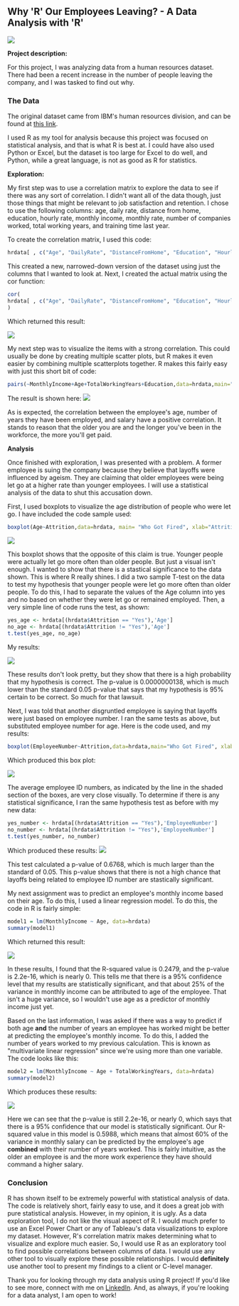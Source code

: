 ## Why 'R' Our Employees Leaving? - A Data Analysis with 'R'

<img src="images/HR Project/cover.png?raw=true"/>


**Project description:** 

For this project, I was analyzing data from a human resources dataset. There had been a recent increase in the number of people leaving the company, and I was tasked to find out why. 

### The Data

The original dataset came from IBM's human resources division, and can be found at [this link](https://www.kaggle.com/datasets/pavansubhasht/ibm-hr-analytics-attrition-dataset). 

I used R as my tool for analysis because this project was focused on statistical analysis, and that is what R is best at. I could have also used Python or Excel, but the dataset is too large for Excel to do well, and Python, while a great language, is not as good as R for statistics.

**Exploration:**

My first step was to use a correlation matrix to explore the data to see if there was any sort of correlation. I didn't want all of the data though, just those things that might be relevant to job satisfaction and retention. I chose to use the following columns: age, daily rate, distance from home, education, hourly rate, monthly income, monthly rate, number of companies worked, total working years, and training time last year.

To create the correlation matrix, I used this code:
```R
hrdata[ , c("Age", "DailyRate", "DistanceFromHome", "Education", "HourlyRate", "MonthlyIncome", "MonthlyRate", "NumCompaniesWorked", "TotalWorkingYears", "TrainingTimesLastYear")]
```
This created a new, narrowed-down version of the dataset using just the columns that I wanted to look at. Next, I created the actual matrix using the cor function:

```R
cor(
hrdata[ , c("Age", "DailyRate", "DistanceFromHome", "Education", "HourlyRate", "MonthlyIncome", "MonthlyRate", "NumCompaniesWorked", "TotalWorkingYears", "TrainingTimesLastYear")]
)
```
Which returned this result:

<img src="images/HR Project/correlation.png?raw=true"/>

My next step was to visualize the items with a strong correlation. This could usually be done by creating multiple scatter plots, but R makes it even easier by combining multiple scatterplots together. R makes this fairly easy with just this short bit of code:

```R
pairs(~MonthlyIncome+Age+TotalWorkingYears+Education,data=hrdata,main="Scatterplot Matrix")
```

The result is shown here:
<img src="images/HR Project/scatterplot.png?raw=true"/>

As is expected, the correlation between the employee's age, number of years they have been employed, and salary have a positive correlation. It stands to reason that the older you are and the longer you've been in the workforce, the more you'll get paid. 

**Analysis**

Once finished with exploration, I was presented with a problem. A former employee is suing the company because they believe that layoffs were influenced by ageism. They are claiming that older employees were being let go at a higher rate than younger employees. I will use a statistical analysis of the data to shut this accusation down.

First, I used boxplots to visualize the age distribution of people who were let go. I have included the code sample used:
```R
boxplot(Age~Attrition,data=hrdata, main= "Who Got Fired", xlab="Attrition", ylab="Age")
```
<img src="images/HR Project/attrition by age.png?raw=true"/>

This boxplot shows that the opposite of this claim is true. Younger people were actually let go more often than older people. But just a visual isn't enough. I wanted to show that there is a stastical significance to the data shown. This is where R really shines. I did a two sample T-test on the data to test my hypothesis that younger people were let go more often than older people. To do this, I had to separate the values of the Age column into yes and no based on whether they were let go or remained employed. Then, a very simple line of code runs the test, as shown:
```R
yes_age <- hrdata[(hrdata$Attrition == "Yes"),'Age']
no_age <- hrdata[(hrdata$Attrition != "Yes"),'Age']
t.test(yes_age, no_age)
```
My results:

<img src="images/HR Project/ttest.png?raw=true"/>

These results don't look pretty, but they show that there is a high probability that my hypothesis is correct. The p-value is 0.0000000138, which is much lower than the standard 0.05 p-value that says that my hypothesis is 95% certain to be correct. So much for that lawsuit.


Next, I was told that another disgruntled employee is saying that layoffs were just based on employee number. I ran the same tests as above, but substituted employee number for age. Here is the code used, and my results:

```R
boxplot(EmployeeNumber~Attrition,data=hrdata,main="Who Got Fired", xlab="Attrition", ylab="Employee ID Number")
```
Which produced this box plot:

<img src="images/HR Project/attrition by number boxplot.png?raw=true"/>

The average employee ID numbers, as indicated by the line in the shaded section of the boxes, are very close visually. To determine if there is any statistical significance, I ran the same hypothesis test as before with my new data:

```R
yes_number <- hrdata[(hrdata$Attrition == "Yes"),'EmployeeNumber']
no_number <- hrdata[(hrdata$Attrition != "Yes"),'EmployeeNumber']
t.test(yes_number, no_number)
```

Which produced these results:
<img src="images/HR Project/attrition by number t test.png?raw=true"/>

This test calculated a p-value of 0.6768, which is much larger than the standard of 0.05. This p-value shows that there is not a high chance that layoffs being related to employee ID number are stastically significant.

My next assignment was to predict an employee's monthly income based on their age. To do this, I used a linear regression model. To do this, the code in R is fairly simple:

```R
model1 = lm(MonthlyIncome ~ Age, data=hrdata)
summary(model1)
```
Which returned this result:

<img src="images/HR Project/linear model summary.png?raw=true"/>

In these results, I found that the R-squared value is 0.2479, and the p-value is 2.2e-16, which is nearly 0. This tells me that there is a 95% confidence level that my results are statistically significant, and that about 25% of the variance in monthly income can be attributed to age of the employee. That isn't a huge variance, so I wouldn't use age as a predictor of monthly income just yet. 

Based on the last information, I was asked if there was a way to predict if both age **and** the number of years an employee has worked might be better at predicting the employee's monthly income. To do this, I added the number of years worked to my previous calculation. This is known as "multivariate linear regression" since we're using more than one variable. The code looks like this:

```R
model2 = lm(MonthlyIncome ~ Age + TotalWorkingYears, data=hrdata)
summary(model2)
```
Which produces these results:

<img src="images/HR Project/multivariate linear model summary.png?raw=true"/>

Here we can see that the p-value is still 2.2e-16, or nearly 0, which says that there is a 95% confidence that our model is statistically significant. Our R-squared value in this model is 0.5988, which means that almost 60% of the variance in monthly salary can be predicted by the employee's age **combined** with their number of years worked. This is fairly intuitive, as the older an employee is and the more work experience they have should command a higher salary.


### Conclusion

R has shown itself to be extremely powerful with statistical analysis of data. The code is relatively short, fairly easy to use, and it does a great job with pure statistical analysis. However, in my opinion, it is ugly. As a data exploration tool, I do not like the visual aspect of R. I would much prefer to use an Excel Power Chart or any of Tableau's data visualizations to explore my dataset. However, R's correlation matrix makes determining what to visualize and explore much easier. So, I would use R as an exploratory tool to find possible correlations between columns of data. I would use any other tool to visually explore these possible relationships. I would **definitely** use another tool to present my findings to a client or C-level manager.

Thank you for looking through my data analysis using R project! If you'd like to see more, connect with me on [LinkedIn](https://www.linkedin.com/in/david-r-harms/). And, as always, if you're looking for a data analyst, I am open to work!


